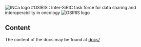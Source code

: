   ![INCa logo](https://raw.githubusercontent.com/siric-osiris/OSIRIS/master/logo_inca.jpg)
#OSIRIS : Inter-SiRIC task force for data sharing and interoperability in oncology
  ![OSIRIS logo](https://raw.githubusercontent.com/siric-osiris/OSIRIS/master/osiris.png)
  
## Content
The content of the docs may be found at [docs/](docs/)

